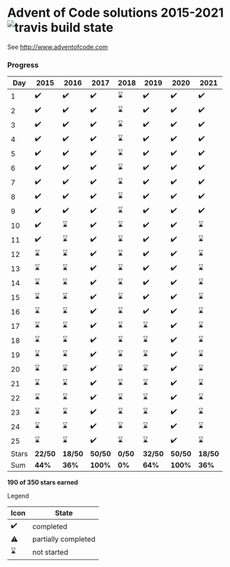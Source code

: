 # Advent of Code solutions 2015-2021 ![travis build state](https://travis-ci.org/chrlembeck/aoc2017.svg?branch=master)

See http://www.adventofcode.com

### Progress

Day   | 2015                | 2016                | 2017                | 2018                | 2019               | 2020               | 2021
----- | ------------------- | ------------------- | ------------------- | ------------------- | ------------------ | ------------------ | ------------------ 
  1   | :heavy_check_mark:  | :heavy_check_mark:  | :heavy_check_mark:  | :hourglass:         | :heavy_check_mark: | :heavy_check_mark: | :heavy_check_mark:
  2   | :heavy_check_mark:  | :heavy_check_mark:  | :heavy_check_mark:  | :hourglass:         | :heavy_check_mark: | :heavy_check_mark: | :heavy_check_mark:
  3   | :heavy_check_mark:  | :heavy_check_mark:  | :heavy_check_mark:  | :hourglass:         | :heavy_check_mark: | :heavy_check_mark: | :heavy_check_mark:
  4   | :heavy_check_mark:  | :heavy_check_mark:  | :heavy_check_mark:  | :hourglass:         | :heavy_check_mark: | :heavy_check_mark: | :heavy_check_mark:
  5   | :heavy_check_mark:  | :heavy_check_mark:  | :heavy_check_mark:  | :hourglass:         | :heavy_check_mark: | :heavy_check_mark: | :heavy_check_mark:
  6   | :heavy_check_mark:  | :heavy_check_mark:  | :heavy_check_mark:  | :hourglass:         | :heavy_check_mark: | :heavy_check_mark: | :heavy_check_mark:
  7   | :heavy_check_mark:  | :heavy_check_mark:  | :heavy_check_mark:  | :hourglass:         | :heavy_check_mark: | :heavy_check_mark: | :heavy_check_mark:
  8   | :heavy_check_mark:  | :heavy_check_mark:  | :heavy_check_mark:  | :hourglass:         | :heavy_check_mark: | :heavy_check_mark: | :heavy_check_mark:
  9   | :heavy_check_mark:  | :heavy_check_mark:  | :heavy_check_mark:  | :hourglass:         | :heavy_check_mark: | :heavy_check_mark: | :heavy_check_mark:
  10  | :heavy_check_mark:  | :hourglass:         | :heavy_check_mark:  | :hourglass:         | :heavy_check_mark: | :heavy_check_mark: | :hourglass:
  11  | :heavy_check_mark:  | :hourglass:         | :heavy_check_mark:  | :hourglass:         | :heavy_check_mark: | :heavy_check_mark: | :hourglass:
  12  | :hourglass:         | :hourglass:         | :heavy_check_mark:  | :hourglass:         | :heavy_check_mark: | :heavy_check_mark: | :hourglass:
  13  | :hourglass:         | :hourglass:         | :heavy_check_mark:  | :hourglass:         | :heavy_check_mark: | :heavy_check_mark: | :hourglass:
  14  | :hourglass:         | :hourglass:         | :heavy_check_mark:  | :hourglass:         | :heavy_check_mark: | :heavy_check_mark: | :hourglass:
  15  | :hourglass:         | :hourglass:         | :heavy_check_mark:  | :hourglass:         | :heavy_check_mark: | :heavy_check_mark: | :hourglass:
  16  | :hourglass:         | :hourglass:         | :heavy_check_mark:  | :hourglass:         | :heavy_check_mark: | :heavy_check_mark: | :hourglass:
  17  | :hourglass:         | :hourglass:         | :heavy_check_mark:  | :hourglass:         | :hourglass:        | :heavy_check_mark: | :hourglass:
  18  | :hourglass:         | :hourglass:         | :heavy_check_mark:  | :hourglass:         | :hourglass:        | :heavy_check_mark: | :hourglass:
  19  | :hourglass:         | :hourglass:         | :heavy_check_mark:  | :hourglass:         | :hourglass:        | :heavy_check_mark: | :hourglass:
  20  | :hourglass:         | :hourglass:         | :heavy_check_mark:  | :hourglass:         | :hourglass:        | :heavy_check_mark: | :hourglass:
  21  | :hourglass:         | :hourglass:         | :heavy_check_mark:  | :hourglass:         | :hourglass:        | :heavy_check_mark: | :hourglass:
  22  | :hourglass:         | :hourglass:         | :heavy_check_mark:  | :hourglass:         | :hourglass:        | :heavy_check_mark: | :hourglass:
  23  | :hourglass:         | :hourglass:         | :heavy_check_mark:  | :hourglass:         | :hourglass:        | :heavy_check_mark: | :hourglass:
  24  | :hourglass:         | :hourglass:         | :heavy_check_mark:  | :hourglass:         | :hourglass:        | :heavy_check_mark: | :hourglass:
  25  | :hourglass:         | :hourglass:         | :heavy_check_mark:  | :hourglass:         | :hourglass:        | :heavy_check_mark: | :hourglass:
Stars | **22/50**           | **18/50**           | **50/50**           | **0/50**            | **32/50**          | **50/50**          | **18/50**
 Sum  | **44%**             | **36%**              | **100%**            | **0%**              | **64%**            | **100%**          | **36%**
 
**190 of 350 stars earned**

Legend

Icon               | State
------------------ | --------------------
:heavy_check_mark: | completed 
:warning:          | partially completed 
:hourglass:        | not started 